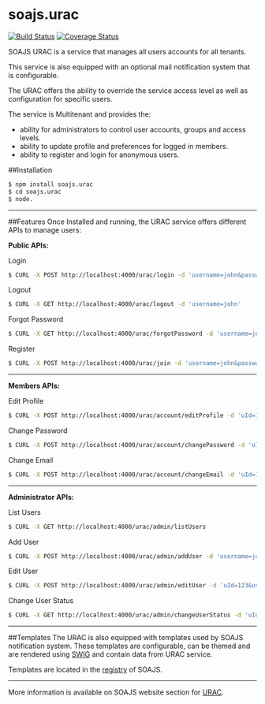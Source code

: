 # soajs.urac
[![Build Status](https://travis-ci.org/soajs/soajs.urac.svg?branch=master)](https://travis-ci.org/soajs/soajs.urac)
[![Coverage Status](https://coveralls.io/repos/soajs/soajs.urac/badge.png)](https://coveralls.io/r/soajs/soajs.urac)

SOAJS URAC is a service that manages all users accounts for all tenants.

This service is also equipped with an optional mail notification system that is configurable.

The URAC offers the ability to override the service access level as well as configuration for specific users.

The service is Multitenant and provides the:

* ability for administrators to control user accounts, groups and access levels.
* ability to update profile and preferences for logged in members.
* ability to register and login for anonymous users.


##Installation

```sh
$ npm install soajs.urac
$ cd soajs.urac
$ node.
```

---

##Features
Once Installed and running, the URAC service offers different APIs to manage users:

**Public APIs:**

Login
```bash
$ CURL -X POST http://localhost:4000/urac/login -d 'username=john&password=johnpassword'
```
Logout
```bash
$ CURL -X GET http://localhost:4000/urac/logout -d 'username=john'
```
Forgot Password
```bash
$ CURL -X GET http://localhost:4000/urac/forgotPassword -d 'username=john&email=johndoe@domain.com'
```
Register
```bash
$ CURL -X POST http://localhost:4000/urac/join -d 'username=john&password=johnpassword&firstName=John&lastName=Doe&email=johndoe@domain.com'
```

---

**Members APIs:**

Edit Profile
```bash
$ CURL -X POST http://localhost:4000/urac/account/editProfile -d 'uId=123&username=john&firstName=John&lastName=Doe&profile={'gender':'male'}'
```
Change Password
```bash
$ CURL -X POST http://localhost:4000/urac/account/changePassword -d 'uId=123&oldPassword=johnoldpassword&password=johnpassword&confirmation=johnpassword'
```
Change Email
```bash
$ CURL -X POST http://localhost:4000/urac/account/changeEmail -d 'uId=123&email=newemail@domain.com'
```

---

**Administrator APIs:**

List Users
```bash
$ CURL -X GET http://localhost:4000/urac/admin/listUsers
```
Add User
```bash
$ CURL -X POST http://localhost:4000/urac/admin/addUser -d 'username=john&firstName=John&lastName=Doe&email=johndoe@domain.com'
```
Edit User
```bash
$ CURL -X POST http://localhost:4000/urac/admin/editUser -d 'uId=123&username=john&firstName=John&lastName=Doe&email=johndoe@domain.com&status=active'
```
Change User Status
```bash
$ CURL -X GET http://localhost:4000/urac/admin/changeUserStatus -d 'uId=123&status=active'
```

---

##Templates
The URAC is also equipped with templates used by SOAJS notification system.
These templates are configurable, can be themed and are rendered using [SWIG](http://www.swig.org) and contain data from URAC service.

Templates are located in the [registry](http://www.soajs.org/#/documentation/registry) of SOAJS.

---

More information is available on SOAJS website section for [URAC](http://www.soajs.org/#/documentation/urac).